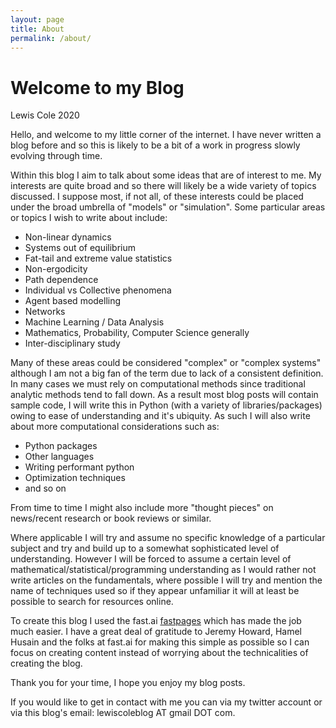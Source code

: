 ```yaml
---
layout: page
title: About
permalink: /about/
---
```


# Welcome to my Blog
Lewis Cole 2020

Hello, and welcome to my little corner of the internet. I have never written a blog before and so this is likely to be a bit of a work in progress slowly evolving through time. 

Within this blog I aim to talk about some ideas that are of interest to me. My interests are quite broad and so there will likely be a wide variety of topics discussed. I suppose most, if not all, of these interests could be placed under the broad umbrella of "models" or "simulation". Some particular areas or topics I wish to write about include:
* Non-linear dynamics
* Systems out of equilibrium
* Fat-tail and extreme value statistics
* Non-ergodicity
* Path dependence
* Individual vs Collective phenomena
* Agent based modelling
* Networks
* Machine Learning / Data Analysis
* Mathematics, Probability, Computer Science generally
* Inter-disciplinary study

Many of these areas could be considered "complex" or "complex systems" although I am not a big fan of the term due to lack of a consistent definition. In many cases we must rely on computational methods since traditional analytic methods tend to fall down. As a result most blog posts will contain sample code, I will write this in Python (with a variety of libraries/packages) owing to ease of understanding and it's ubiquity. As such I will also write about more computational considerations such as:
* Python packages
* Other languages
* Writing performant python
* Optimization techniques
* and so on

From time to time I might also include more "thought pieces" on news/recent research or book reviews or similar.

Where applicable I will try and assume no specific knowledge of a particular subject and try and build up to a somewhat sophisticated level of understanding. However I will be forced to assume a certain level of mathematical/statistical/programming understanding as I would rather not write articles on the fundamentals, where possible I will try and mention the name of techniques used so if they appear unfamiliar it will at least be possible to search for resources online.

To create this blog I used the fast.ai [fastpages](https://fastpages.fast.ai/fastpages/jupyter/2020/02/21/introducing-fastpages.html) which has made the job much easier. I have a great deal of gratitude to Jeremy Howard, Hamel Husain and the folks at fast.ai for making this simple as possible so I can focus on creating content instead of worrying about the technicalities of creating the blog.

Thank you for your time, I hope you enjoy my blog posts.

If you would like to get in contact with me you can via my twitter account or via this blog's email: lewiscoleblog AT gmail DOT com.
